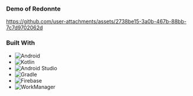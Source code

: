 <!-- Improved compatibility of back to top link: See: https://github.com/othneildrew/Best-README-Template/pull/73 -->
<a name="readme-top"></a>
<!--
*** Thanks for checking out the Best-README-Template. If you have a suggestion
*** that would make this better, please fork the repo and create a pull request
*** or simply open an issue with the tag "enhancement".
*** Don't forget to give the project a star!
*** Thanks again! Now go create something AMAZING! :D
-->

### Demo of Redonnte

https://github.com/user-attachments/assets/2738be15-3a0b-467b-88bb-7c7d9702062d


### Built With

* ![Android]
* ![Kotlin]
* ![Android Studio]
* ![Gradle]
* ![Firebase]
* ![WorkManager]

<!-- MARKDOWN LINKS & IMAGES -->
[Android]: https://img.shields.io/badge/Android-3DDC84?style=for-the-badge&logo=android&logoColor=white
[Kotlin]: https://img.shields.io/badge/Kotlin-7F52FF?style=for-the-badge&logo=kotlin&logoColor=white
[Android Studio]: https://img.shields.io/badge/Android%20Studio-3DDC84?style=for-the-badge&logo=android-studio&logoColor=white
[Gradle]: https://img.shields.io/badge/Gradle-02303A?style=for-the-badge&logo=gradle&logoColor=white
[Firebase]: https://img.shields.io/badge/Firebase-FFCA28?style=for-the-badge&logo=firebase&logoColor=black
[WorkManager]: https://img.shields.io/badge/WorkManager-4285F4?style=for-the-badge&logo=android&logoColor=white



